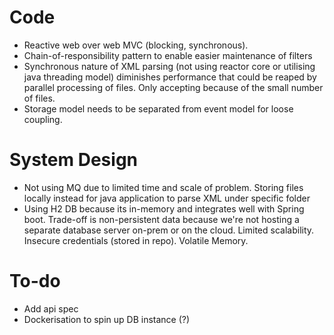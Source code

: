 # Code

- Reactive web over web MVC (blocking, synchronous).
- Chain-of-responsibility pattern to enable easier maintenance of filters
- Synchronous nature of XML parsing (not using reactor core or utilising java threading model) diminishes performance
  that could be reaped by parallel processing of files. Only accepting because of the small number of files.
- Storage model needs to be separated from event model for loose coupling.

# System Design

- Not using MQ due to limited time and scale of problem. Storing files locally instead for java application to parse XML
  under specific folder
- Using H2 DB because its in-memory and integrates well with Spring boot. Trade-off is non-persistent data because we're
  not hosting a separate database server on-prem or on the cloud. Limited scalability. Insecure credentials (stored in
  repo). Volatile Memory.

# To-do

- Add api spec
- Dockerisation to spin up DB instance (?)
